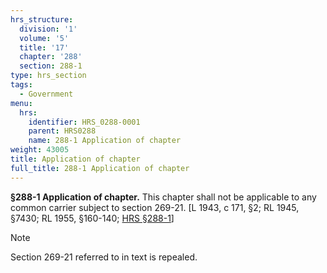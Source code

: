 ```yaml
---
hrs_structure:
  division: '1'
  volume: '5'
  title: '17'
  chapter: '288'
  section: 288-1
type: hrs_section
tags:
  - Government
menu:
  hrs:
    identifier: HRS_0288-0001
    parent: HRS0288
    name: 288-1 Application of chapter
weight: 43005
title: Application of chapter
full_title: 288-1 Application of chapter
---
```

**§288-1 Application of chapter.** This chapter shall not be applicable to any common carrier subject to section 269-21\. [L 1943, c 171, §2; RL 1945, §7430; RL 1955, §160-140; [HRS §288-1](/title-17/chapter-288/section-288-1/)]

Note

Section 269-21 referred to in text is repealed.